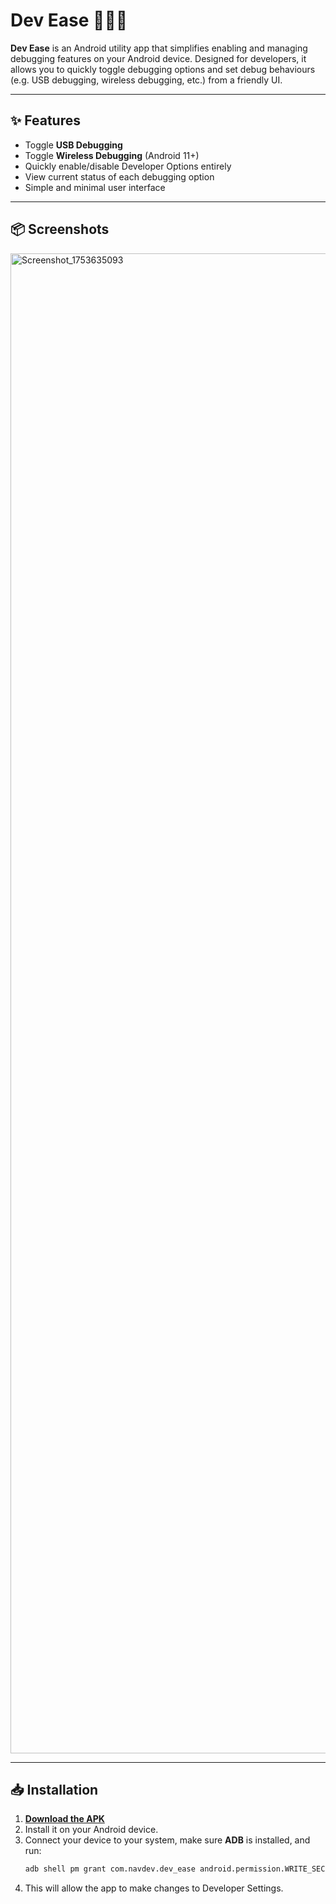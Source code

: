 # Dev Ease 🚀📱🔨

**Dev Ease** is an Android utility app that simplifies enabling and managing debugging features on your Android device. Designed for developers, it allows you to quickly toggle debugging options and set debug behaviours (e.g. USB debugging, wireless debugging, etc.) from a friendly UI.

---

## ✨ Features

- Toggle **USB Debugging**
- Toggle **Wireless Debugging** (Android 11+)
- Quickly enable/disable Developer Options entirely
- View current status of each debugging option
- Simple and minimal user interface

---

## 📦 Screenshots

<img width="1080" height="2400" alt="Screenshot_1753635093" src="https://github.com/user-attachments/assets/53695825-f04d-4779-9b6e-efecb0732dca"/>

---

## 📥 Installation
1. [**Download the APK**](https://github.com/NaveedAlamDev/dev_ease/releases/latest/download/app-release.apk)
2. Install it on your Android device.
3. Connect your device to your system, make sure **ADB** is installed, and run:
   ```bash
   adb shell pm grant com.navdev.dev_ease android.permission.WRITE_SECURE_SETTINGS
4. This will allow the app to make changes to Developer Settings.

